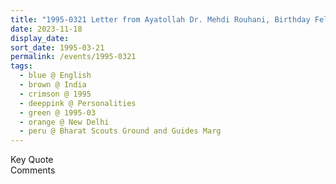 ```yaml
---
title: "1995-0321 Letter from Ayatollah Dr. Mehdi Rouhani, Birthday Felicitations, Bharat Scouts Ground and Guides Marg, Nizamuddin, National Zoological Park, Sundar Nagar, New Delhi, India"
date: 2023-11-18
display_date: 
sort_date: 1995-03-21
permalink: /events/1995-0321
tags:
  - blue @ English
  - brown @ India
  - crimson @ 1995
  - deeppink @ Personalities
  - green @ 1995-03
  - orange @ New Delhi
  - peru @ Bharat Scouts Ground and Guides Marg 
---
```


<wave-list>
  <list-title color="green" width="75">Key Quote</list-title>
  <list-item color="BlanchedAlmond"  width="200"></list-item>
  <list-item color="Lavender"></list-item>
  <list-item color="BlanchedAlmond"></list-item>
</wave-list>

<br>

<wave-list>
  <list-title color="green" width="75">Comments</list-title>
  <list-item color="BlanchedAlmond"  width="200"></list-item>
  <list-item color="Lavender"></list-item>
  <list-item color="BlanchedAlmond"></list-item>
</wave-list>
